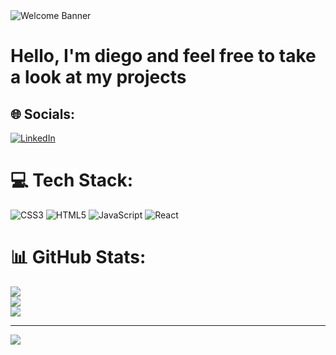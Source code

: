 <img src="https://i.pinimg.com/originals/ee/21/b6/ee21b6f99f0effacee7f97699144b5f3.gif" alt="Welcome Banner" />


<h1>Hello, I'm diego and feel free to take a look at my projects</h1>


## 🌐 Socials:
[![LinkedIn](https://img.shields.io/badge/LinkedIn-%230077B5.svg?logo=linkedin&logoColor=white)](https://linkedin.com/in/https://www.linkedin.com/in/diego-alexandre-a49653268/) 

# 💻 Tech Stack:
![CSS3](https://img.shields.io/badge/css3-%231572B6.svg?style=for-the-badge&logo=css3&logoColor=white) ![HTML5](https://img.shields.io/badge/html5-%23E34F26.svg?style=for-the-badge&logo=html5&logoColor=white) ![JavaScript](https://img.shields.io/badge/javascript-%23323330.svg?style=for-the-badge&logo=javascript&logoColor=%23F7DF1E) ![React](https://img.shields.io/badge/react-%2320232a.svg?style=for-the-badge&logo=react&logoColor=%2361DAFB)
# 📊 GitHub Stats:
![](https://github-readme-stats.vercel.app/api?username=SttrangerMan&theme=vue-dark&hide_border=false&include_all_commits=false&count_private=false)<br/>
![](https://github-readme-streak-stats.herokuapp.com/?user=SttrangerMan&theme=vue-dark&hide_border=false)<br/>
![](https://github-readme-stats.vercel.app/api/top-langs/?username=SttrangerMan&theme=vue-dark&hide_border=false&include_all_commits=false&count_private=false&layout=compact)

---
[![](https://visitcount.itsvg.in/api?id=SttrangerMan&icon=2&color=3)](https://visitcount.itsvg.in)

<!-- Proudly created with GPRM ( https://gprm.itsvg.in ) -->
